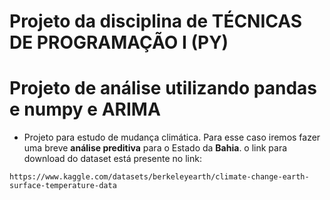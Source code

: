 # Projeto da disciplina de TÉCNICAS DE PROGRAMAÇÃO I (PY)
# Projeto de análise utilizando pandas e numpy e ARIMA

 - Projeto para estudo de mudança climática. Para esse caso iremos fazer uma breve **análise preditiva** para o Estado da **Bahia**.
 o link para download do dataset está presente no link: 
 ~~~link
 https://www.kaggle.com/datasets/berkeleyearth/climate-change-earth-surface-temperature-data
 ~~~~
